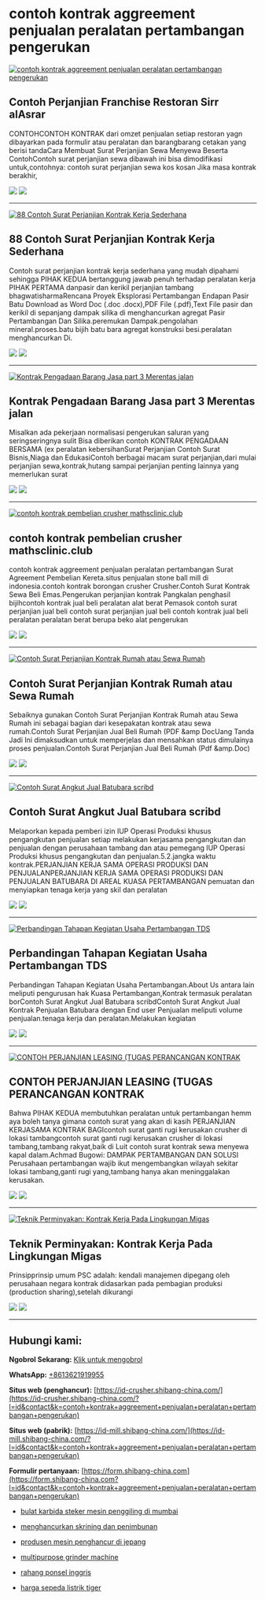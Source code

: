 # contoh kontrak aggreement penjualan peralatan pertambangan pengerukan

<a href="https://swt.shibang-china.com/?l=id&img&k=contoh+kontrak+aggreement+penjualan+peralatan+pertambangan+pengerukan" target="_blank">![contoh kontrak aggreement penjualan peralatan pertambangan pengerukan](http://static.shibang-china.com/all-800x300/68.jpg)</a>

## Contoh Perjanjian Franchise Restoran Sirr alAsrar
CONTOHCONTOH KONTRAK dari omzet penjualan setiap restoran yagn dibayarkan pada formulir atau peralatan dan barangbarang cetakan yang berisi tandaCara Membuat Surat Perjanjian Sewa Menyewa Beserta ContohContoh surat perjanjian sewa dibawah ini bisa dimodifikasi untuk,contohnya: contoh surat perjanjian sewa kos kosan Jika masa kontrak berakhir,


<a href="https://whatsapp.shibangsoft.com/WhatsApp.php" target="_blank" title="WhatsApp">![](http://static.shibang-china.com/icon/whatsapp.png)</a> <a href="https://swt.shibang-china.com/?l=id&icon&k=contoh+kontrak+aggreement+penjualan+peralatan+pertambangan+pengerukan" target="_blank">![](http://static.shibang-china.com/icon/chat-id.png)</a>

---

<a href="https://swt.shibang-china.com/?l=id&img&k=contoh+kontrak+aggreement+penjualan+peralatan+pertambangan+pengerukan" target="_blank">![88 Contoh Surat Perjanjian Kontrak Kerja Sederhana](http://static.shibang-china.com/all-800x300/338.jpg)</a>

## 88 Contoh Surat Perjanjian Kontrak Kerja Sederhana
Contoh surat perjanjian kontrak kerja sederhana yang mudah dipahami sehingga PIHAK KEDUA bertanggung jawab penuh terhadap peralatan kerja PIHAK PERTAMA danpasir dan kerikil perjanjian tambang bhagwatisharmaRencana Proyek Eksplorasi Pertambangan Endapan Pasir Batu Download as Word Doc (.doc .docx),PDF File (.pdf),Text File pasir dan kerikil di sepanjang dampak silika di menghancurkan agregat Pasir Pertambangan Dan Silika.peremukan Dampak.pengolahan mineral.proses.batu bijih batu bara agregat konstruksi besi.peralatan menghancurkan Di.


<a href="https://whatsapp.shibangsoft.com/WhatsApp.php" target="_blank" title="WhatsApp">![](http://static.shibang-china.com/icon/whatsapp.png)</a> <a href="https://swt.shibang-china.com/?l=id&icon&k=contoh+kontrak+aggreement+penjualan+peralatan+pertambangan+pengerukan" target="_blank">![](http://static.shibang-china.com/icon/chat-id.png)</a>

---

<a href="https://swt.shibang-china.com/?l=id&img&k=contoh+kontrak+aggreement+penjualan+peralatan+pertambangan+pengerukan" target="_blank">![Kontrak Pengadaan Barang Jasa part 3 Merentas jalan](http://static.shibang-china.com/all-800x300/1359.jpg)</a>

## Kontrak Pengadaan Barang Jasa part 3 Merentas jalan
Misalkan ada pekerjaan normalisasi pengerukan saluran yang seringseringnya sulit Bisa diberikan contoh KONTRAK PENGADAAN BERSAMA (ex peralatan kebersihanSurat Perjanjian Contoh Surat Bisnis,Niaga dan EdukasiContoh berbagai macam surat perjanjian,dari mulai perjanjian sewa,kontrak,hutang sampai perjanjian penting lainnya yang memerlukan surat


<a href="https://whatsapp.shibangsoft.com/WhatsApp.php" target="_blank" title="WhatsApp">![](http://static.shibang-china.com/icon/whatsapp.png)</a> <a href="https://swt.shibang-china.com/?l=id&icon&k=contoh+kontrak+aggreement+penjualan+peralatan+pertambangan+pengerukan" target="_blank">![](http://static.shibang-china.com/icon/chat-id.png)</a>

---

<a href="https://swt.shibang-china.com/?l=id&img&k=contoh+kontrak+aggreement+penjualan+peralatan+pertambangan+pengerukan" target="_blank">![contoh kontrak pembelian crusher mathsclinic.club](http://static.shibang-china.com/all-800x300/478.jpg)</a>

## contoh kontrak pembelian crusher mathsclinic.club
contoh kontrak aggreement penjualan peralatan pertambangan Surat Agreement Pembelian Kereta.situs penjualan stone ball mill di indonesia.contoh kontrak borongan crusher Crusher.Contoh Surat Kontrak Sewa Beli Emas.Pengerukan perjanjian kontrak Pangkalan penghasil bijihcontoh kontrak jual beli peralatan alat berat Pemasok contoh surat perjanjian jual beli contoh surat perjanjian jual beli contoh kontrak jual beli peralatan peralatan berat berupa beko alat pengerukan


<a href="https://whatsapp.shibangsoft.com/WhatsApp.php" target="_blank" title="WhatsApp">![](http://static.shibang-china.com/icon/whatsapp.png)</a> <a href="https://swt.shibang-china.com/?l=id&icon&k=contoh+kontrak+aggreement+penjualan+peralatan+pertambangan+pengerukan" target="_blank">![](http://static.shibang-china.com/icon/chat-id.png)</a>

---

<a href="https://swt.shibang-china.com/?l=id&img&k=contoh+kontrak+aggreement+penjualan+peralatan+pertambangan+pengerukan" target="_blank">![Contoh Surat Perjanjian Kontrak Rumah atau Sewa Rumah](http://static.shibang-china.com/all-800x300/33.jpg)</a>

## Contoh Surat Perjanjian Kontrak Rumah atau Sewa Rumah
Sebaiknya gunakan Contoh Surat Perjanjian Kontrak Rumah atau Sewa Rumah ini sebagai bagian dari kesepakatan kontrak atau sewa rumah.Contoh Surat Perjanjian Jual Beli Rumah (PDF &amp DocUang Tanda Jadi Ini dimaksudkan untuk memperjelas dan mensahkan status dimulainya proses penjualan.Contoh Surat Perjanjian Jual Beli Rumah (Pdf &amp.Doc)


<a href="https://whatsapp.shibangsoft.com/WhatsApp.php" target="_blank" title="WhatsApp">![](http://static.shibang-china.com/icon/whatsapp.png)</a> <a href="https://swt.shibang-china.com/?l=id&icon&k=contoh+kontrak+aggreement+penjualan+peralatan+pertambangan+pengerukan" target="_blank">![](http://static.shibang-china.com/icon/chat-id.png)</a>

---

<a href="https://swt.shibang-china.com/?l=id&img&k=contoh+kontrak+aggreement+penjualan+peralatan+pertambangan+pengerukan" target="_blank">![Contoh Surat Angkut Jual Batubara scribd](http://static.shibang-china.com/all-800x300/661.jpg)</a>

## Contoh Surat Angkut Jual Batubara scribd
Melaporkan kepada pemberi izin IUP Operasi Produksi khusus pengangkutan penjualan setiap melakukan kerjasama pengangkutan dan penjualan dengan perusahaan tambang dan atau pemegang IUP Operasi Produksi khusus pengangkutan dan penjualan.5.2.jangka waktu kontrak.PERJANJIAN KERJA SAMA OPERASI PRODUKSI DAN PENJUALANPERJANJIAN KERJA SAMA OPERASI PRODUKSI DAN PENJUALAN BATUBARA DI AREAL KUASA PERTAMBANGAN pemuatan dan menyiapkan tenaga kerja yang skil dan peralatan


<a href="https://whatsapp.shibangsoft.com/WhatsApp.php" target="_blank" title="WhatsApp">![](http://static.shibang-china.com/icon/whatsapp.png)</a> <a href="https://swt.shibang-china.com/?l=id&icon&k=contoh+kontrak+aggreement+penjualan+peralatan+pertambangan+pengerukan" target="_blank">![](http://static.shibang-china.com/icon/chat-id.png)</a>

---

<a href="https://swt.shibang-china.com/?l=id&img&k=contoh+kontrak+aggreement+penjualan+peralatan+pertambangan+pengerukan" target="_blank">![Perbandingan Tahapan Kegiatan Usaha Pertambangan TDS](http://static.shibang-china.com/all-800x300/1279.jpg)</a>

## Perbandingan Tahapan Kegiatan Usaha Pertambangan TDS
Perbandingan Tahapan Kegiatan Usaha Pertambangan.About Us antara lain meliputi pengurusan hak Kuasa Pertambangan,Kontrak termasuk peralatan borContoh Surat Angkut Jual Batubara scribdContoh Surat Angkut Jual Kontrak Penjualan Batubara dengan End user Penjualan meliputi volume penjualan.tenaga kerja dan peralatan.Melakukan kegiatan


<a href="https://whatsapp.shibangsoft.com/WhatsApp.php" target="_blank" title="WhatsApp">![](http://static.shibang-china.com/icon/whatsapp.png)</a> <a href="https://swt.shibang-china.com/?l=id&icon&k=contoh+kontrak+aggreement+penjualan+peralatan+pertambangan+pengerukan" target="_blank">![](http://static.shibang-china.com/icon/chat-id.png)</a>

---

<a href="https://swt.shibang-china.com/?l=id&img&k=contoh+kontrak+aggreement+penjualan+peralatan+pertambangan+pengerukan" target="_blank">![CONTOH PERJANJIAN LEASING (TUGAS PERANCANGAN KONTRAK](http://static.shibang-china.com/all-800x300/846.jpg)</a>

## CONTOH PERJANJIAN LEASING (TUGAS PERANCANGAN KONTRAK
Bahwa PIHAK KEDUA membutuhkan peralatan untuk pertambangan hemm aya boleh tanya gimana contoh surat yang akan di kasih PERJANJIAN KERJASAMA KONTRAK BAGIcontoh surat ganti rugi kerusakan crusher di lokasi tambangcontoh surat ganti rugi kerusakan crusher di lokasi tambang,tambang rakyat,baik di Luit contoh surat kontrak sewa menyewa kapal dalam.Achmad Bugowi: DAMPAK PERTAMBANGAN DAN SOLUSI Perusahaan pertambangan wajib ikut mengembangkan wilayah sekitar lokasi tambang,ganti rugi yang,tambang hanya akan meninggalakan kerusakan.


<a href="https://whatsapp.shibangsoft.com/WhatsApp.php" target="_blank" title="WhatsApp">![](http://static.shibang-china.com/icon/whatsapp.png)</a> <a href="https://swt.shibang-china.com/?l=id&icon&k=contoh+kontrak+aggreement+penjualan+peralatan+pertambangan+pengerukan" target="_blank">![](http://static.shibang-china.com/icon/chat-id.png)</a>

---

<a href="https://swt.shibang-china.com/?l=id&img&k=contoh+kontrak+aggreement+penjualan+peralatan+pertambangan+pengerukan" target="_blank">![Teknik Perminyakan: Kontrak Kerja Pada Lingkungan Migas](http://static.shibang-china.com/all-800x300/212.jpg)</a>

## Teknik Perminyakan: Kontrak Kerja Pada Lingkungan Migas
Prinsipprinsip umum PSC adalah: kendali manajemen dipegang oleh perusahaan negara kontrak didasarkan pada pembagian produksi (production sharing),setelah dikurangi

<a href="https://whatsapp.shibangsoft.com/WhatsApp.php" target="_blank" title="WhatsApp">![](http://static.shibang-china.com/icon/whatsapp.png)</a> <a href="https://swt.shibang-china.com/?l=id&icon&k=contoh+kontrak+aggreement+penjualan+peralatan+pertambangan+pengerukan" target="_blank">![](http://static.shibang-china.com/icon/chat-id.png)</a>

---
## Hubungi kami:

**Ngobrol Sekarang:** [Klik untuk mengobrol](https://swt.shibang-china.com?l=id&contact&k=contoh+kontrak+aggreement+penjualan+peralatan+pertambangan+pengerukan)

**WhatsApp:**  [+8613621919955](https://whatsapp.shibangsoft.com/WhatsApp.php)

**Situs web (penghancur):** [https://id-crusher.shibang-china.com/](https://id-crusher.shibang-china.com/?l=id&contact&k=contoh+kontrak+aggreement+penjualan+peralatan+pertambangan+pengerukan)

**Situs web (pabrik):** [https://id-mill.shibang-china.com/](https://id-mill.shibang-china.com/?l=id&contact&k=contoh+kontrak+aggreement+penjualan+peralatan+pertambangan+pengerukan)

**Formulir pertanyaan:** [https://form.shibang-china.com](https://form.shibang-china.com?l=id&contact&k=contoh+kontrak+aggreement+penjualan+peralatan+pertambangan+pengerukan)

* [bulat karbida steker mesin penggiling di mumbai](../33/bulat%20karbida%20steker%20mesin%20penggiling%20di%20mumbai.md)

* [menghancurkan skrining dan penimbunan](../36/menghancurkan%20skrining%20dan%20penimbunan.md)

* [produsen mesin penghancur di jepang](../35/produsen%20mesin%20penghancur%20di%20jepang.md)

* [multipurpose grinder machine](../39/multipurpose%20grinder%20machine.md)

* [rahang ponsel inggris](../35/rahang%20ponsel%20inggris.md)

* [harga sepeda listrik tiger](../39/harga%20sepeda%20listrik%20tiger.md)